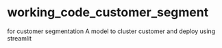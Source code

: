# working_code_customer_segment
for customer segmentation
A model to cluster customer and deploy using streamlit
